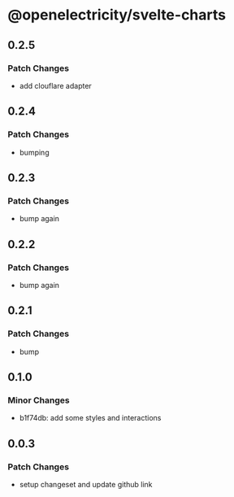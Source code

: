 # @openelectricity/svelte-charts

## 0.2.5

### Patch Changes

- add clouflare adapter

## 0.2.4

### Patch Changes

- bumping

## 0.2.3

### Patch Changes

- bump again

## 0.2.2

### Patch Changes

- bump again

## 0.2.1

### Patch Changes

- bump

## 0.1.0

### Minor Changes

- b1f74db: add some styles and interactions

## 0.0.3

### Patch Changes

- setup changeset and update github link
